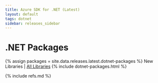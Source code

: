 ```yaml
---
title: Azure SDK for .NET (Latest)
layout: default
tags: dotnet
sidebar: releases_sidebar
---
```

# .NET Packages

{% assign packages = site.data.releases.latest.dotnet-packages %}
New Libraries | [All Libraries](all/dotnet.md)
{% include dotnet-packages.html %}

{% include refs.md %}
